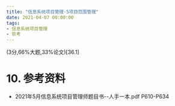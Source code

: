 ```yaml
---
title: "信息系统项目管理-5项目范围管理"
date: 2021-04-07 00:00:00
tags:
- 信息系统项目管理
- 软考
---
```


(3分,66%大题,33%论文)[36.1]







# 10. 参考资料

+ 2021年5月信息系统项目管理师题目书--人手一本.pdf P610-P634

